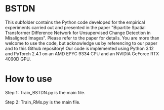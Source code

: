 # BSTDN
This subfolder contains the Python code developed for the empirical experiments carried out and presented in the paper "Bipartite Spatial Transformer Difference Network for Unsupervised Change Detection in Misaligned Images".
Please refer to the paper for details. You are more than welcome to use the code, but acknowledge us by referencing to our paper and to this Github repository!
Our code is implemented using Python 3.12 and PyTorch 2.4.1 on an AMD EPYC 9334 CPU and an NVIDIA GeForce RTX 4090D GPU.
# How to use
Step 1: 
Train_BSTDN.py is the main file.

Step 2: 
Train_RMs.py is the main file.
